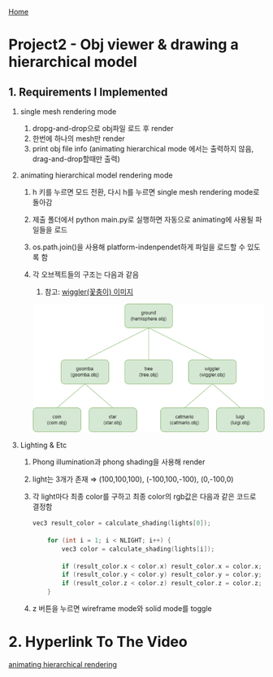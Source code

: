[Home](../README.md)

# Project2 - Obj viewer & drawing a hierarchical model

## 1. Requirements I Implemented

1. single mesh rendering mode
    1. dropg-and-drop으로 obj파일 로드 후 render
    2. 한번에 하나의 mesh만 render
    3. print obj file info (animating hierarchical mode 에서는 출력하지 않음, drag-and-drop할때만 출력)
2. animating hierarchical model rendering mode
    1. h 키를 누르면 모드 전환, 다시 h를 누르면 single mesh rendering mode로 돌아감
    2. 제출 폴더에서 python main.py로 실행하면 자동으로 animating에 사용될 파일들을 로드
    3. os.path.join()을 사용해 platform-indenpendet하게 파일을 로드할 수 있도록 함
    4. 각 오브젝트들의 구조는 다음과 같음
        1. 참고:  [wiggler(꽃충이) 이미지](https://encrypted-tbn0.gstatic.com/images?q=tbn:ANd9GcS7d7jtJBKKzseRTtSsbhr2SlPLCPjO4ThJHg&usqp=CAU)
        
        ![Untitled](images/Untitled.png)
        
3. Lighting & Etc
    1. Phong illumination과 phong shading을 사용해 render
    2. light는 3개가 존재 ⇒ (100,100,100), (-100,100,-100), (0,-100,0)
    3. 각 light마다 최종 color를 구하고 최종 color의 rgb값은 다음과 같은 코드로 결정함
        
        ```c
        vec3 result_color = calculate_shading(lights[0]);
            
            for (int i = 1; i < NLIGHT; i++) {
                vec3 color = calculate_shading(lights[i]);
                
                if (result_color.x < color.x) result_color.x = color.x;
                if (result_color.y < color.y) result_color.y = color.y;
                if (result_color.z < color.z) result_color.z = color.z;
            }
        ```
        
    4. z 버튼을 누르면 wireframe mode와 solid mode를 toggle

# 2. Hyperlink To The Video

[animating hierarchical rendering](https://www.youtube.com/shorts/JKOhAU9QfKo)
